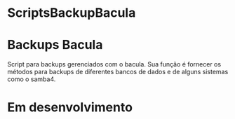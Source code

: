 # ScriptsBackupBacula

<h1>Backups Bacula</h1>

Script para backups gerenciados com o bacula.
Sua função é fornecer os métodos para backups de diferentes bancos de dados
e de alguns sistemas como o samba4.
<h1>Em desenvolvimento</h1>
